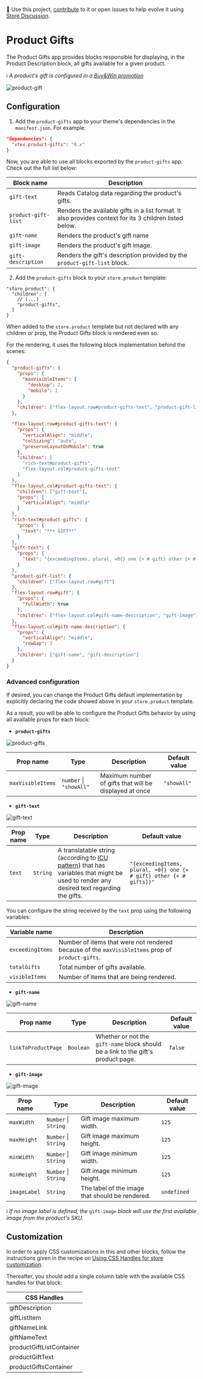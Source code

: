 📢 Use this project, [contribute](https://github.com/vtex-apps/product-gifts) to it or open issues to help evolve it using [Store Discussion](https://github.com/vtex-apps/store-discussion).

# Product Gifts

The Product Gifts app provides blocks responsible for displaying, in the Product Description block, all gifts available for a given product.

:information_source: *A product's gift is configured in a [Buy&Win promotion](https://help.vtex.com/tutorial/buy-and-win--tutorials_322)*

![product-gift](https://user-images.githubusercontent.com/52087100/75782082-20a08380-5d3d-11ea-9ae1-60873e03f1ac.png)

## Configuration

1. Add the `product-gifts` app to your theme's dependencies in the `manifest.json`. For example:

```json
"dependencies": {
  "vtex.product-gifts": "0.x"
}
```

Now, you are able to use all blocks exported by the `product-gifts` app. Check out the full list below:

| Block name     | Description                                     |
| -------------- | ----------------------------------------------- |
| `gift-text` | Reads Catalog data regarding the product's gifts.  |
| `product-gift-list` | Renders the available gifts in a list format. It also provides context for its 3 children listed below. |
| `gift-name` | Renders the product's gift name |
| `gift-image` | Renders the product's gift image.|
| `gift-description` | Renders the gift's description provided by the `product-gift-list` block. |

2. Add the `product-gifts` block to your `store.product` template:

```jsonc
"store.product": {
  "children": [
    // (...)
    "product-gifts",
  ]
}
```

When added to the `store.product` template but not declared with any children or prop, the Product Gifts block is rendered even so.

For the rendering, it uses the following block implementation behind the scenes:

```json
{
  "product-gifts": {
    "props": {
      "maxVisibleItems": {
        "desktop": 2,
        "mobile": 1
      }
    },
    "children": ["flex-layout.row#product-gifts-text", "product-gift-list"]
  },

  "flex-layout.row#product-gifts-text": {
    "props": {
      "verticalAlign": "middle",
      "colSizing": "auto",
      "preserveLayoutOnMobile": true
    },
    "children": [
      "rich-text#product-gifts",
      "flex-layout.col#product-gifts-text"
    ]
  },
  "flex-layout.col#product-gifts-text": {
    "children": ["gift-text"],
    "props": {
      "verticalAlign": "middle"
    }
  },
  "rich-text#product-gifts": {
    "props": {
      "text": "**+ GIFT**"
    }
  },
  "gift-text": {
    "props": {
      "text": "{exceedingItems, plural, =0{} one {+ # gift} other {+ # gifts}}"
    }
  },
  "product-gift-list": {
    "children": ["flex-layout.row#gift"]
  },
  "flex-layout.row#gift": {
    "props": {
      "fullWidth": true
    },
    "children": ["flex-layout.col#gift-name-description", "gift-image"]
  },
  "flex-layout.col#gift-name-description": {
    "props": {
      "verticalAlign": "middle",
      "rowGap": 3
    },
    "children": ["gift-name", "gift-description"]
  }
}
```

### Advanced configuration

If desired, you can change the Product Gifts default implementation by explicitly declaring the code showed above in your `store.product` template.

As a result, you will be able to configure the Product Gifts behavior by using all available props for each block:

- **`product-gifts`**

![product-gifts](https://user-images.githubusercontent.com/27777263/75771051-ee385b80-5d27-11ea-8600-5ea7f47ff64c.png)

| Prop name         | Type                        | Description                                            | Default value |
| ----------------- | --------------------------- | ------------------------------------------------------ | ------------- |
| `maxVisibleItems` | `number` &#124; `"showAll"` | Maximum number of gifts that will be displayed at once | `"showAll"`   |

- **`gift-text`**

![gift-text](https://user-images.githubusercontent.com/27777263/75767717-01e0c380-5d22-11ea-8054-4440438a5441.png)

| Prop name | Type     | Description                                                                                         | Default value                                                       |
| --------- | -------- | --------------------------------------------------------------------------------------------------- | ------------------------------------------------------------------- |
| `text`    | `String` | A translatable string (according to [ICU pattern](https://formatjs.io/guides/message-syntax/)) that has variables that might be used to render any desired text regarding the gifts. | `"{exceedingItems, plural, =0{} one {+ # gift} other {+ # gifts}}"` |

You can configure the string received by the `text` prop using the following variables:

| Variable name    | Description                                                                                    |
| ---------------- | ---------------------------------------------------------------------------------------------- |
| `exceedingItems` | Number of items that were not rendered because of the `maxVisibleItems` prop of `product-gifts`. |
| `totalGifts`     | Total number of gifts available.                                                               |
| `visibleItems`   | Number of items that are being rendered.                                                       |

-  **`gift-name`**

![gift-name](https://user-images.githubusercontent.com/27777263/75767722-03aa8700-5d22-11ea-8150-2cbe2a7bb37a.png)

| Prop name           | Type      | Description                                                               | Default value |
| ------------------- | --------- | ------------------------------------------------------------------------- | ------------- |
| `linkToProductPage` | `Boolean` | Whether or not the `gift-name` block should be a link to the gift's product page. | `false`       |

- **`gift-image`** 

![gift-image](https://user-images.githubusercontent.com/27777263/75767721-02795a00-5d22-11ea-8f51-fe80664b7f68.png)

| Prop name    | Type                     | Description                                     | Default value |
| ------------ | ------------------------ | ----------------------------------------------- | ------------- |
| `maxWidth`   | `Number` &#124; `String` | Gift image maximum width.                    | `125`         |
| `maxHeight`  | `Number` &#124; `String` | Gift image maximum height.                   | `125`         |
| `minWidth`   | `Number` &#124; `String` | Gift image minimum width.                    | `125`         |
| `minHeight`  | `Number` &#124; `String` | Gift image minimum height.                   | `125`         |
| `imageLabel` | `String`                 | The label of the image that should be rendered. | `undefined`   |

:information_source: *If no image label is defined, the* `gift-image` *block will use the first available image from the product's SKU.*

## Customization

In order to apply CSS customizations in this and other blocks, follow the instructions given in the recipe on [Using CSS Handles for store customization](https://vtex.io/docs/recipes/style/using-css-handles-for-store-customization).

Thereafter, you should add a single column table with the available CSS handles for that block:

| CSS Handles              |
| ------------------------ |
| giftDescription          |
| giftListItem             |
| giftNameLink             |
| giftNameText             |
| productGiftListContainer |
| productGiftText          |
| productGiftsContainer    |
